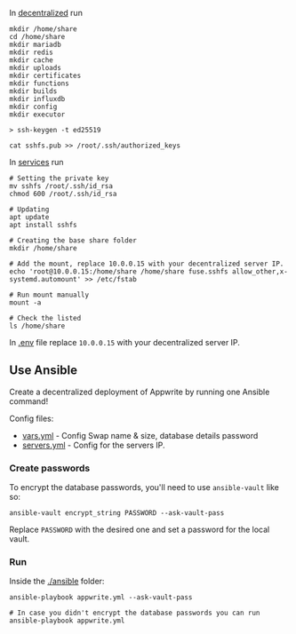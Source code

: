 In [decentralized](./decentralized) run

```shell
mkdir /home/share
cd /home/share
mkdir mariadb
mkdir redis
mkdir cache
mkdir uploads
mkdir certificates
mkdir functions
mkdir builds
mkdir influxdb
mkdir config
mkdir executor

> ssh-keygen -t ed25519

cat sshfs.pub >> /root/.ssh/authorized_keys
```

In [services](./services) run

```shell
# Setting the private key
mv sshfs /root/.ssh/id_rsa
chmod 600 /root/.ssh/id_rsa

# Updating
apt update
apt install sshfs

# Creating the base share folder
mkdir /home/share

# Add the mount, replace 10.0.0.15 with your decentralized server IP.
echo 'root@10.0.0.15:/home/share /home/share fuse.sshfs allow_other,x-systemd.automount' >> /etc/fstab

# Run mount manually
mount -a

# Check the listed
ls /home/share
```

In [.env](./services/.env) file replace `10.0.0.15` with your decentralized server IP.

## Use Ansible

Create a decentralized deployment of Appwrite by running one Ansible command!

Config files:

- [vars.yml](ansible/config/vars.yml) - Config Swap name & size, database details password
- [servers.yml](ansible/config/servers.yml) - Config for the servers IP.

### Create passwords

To encrypt the database passwords, you'll need to use `ansible-vault` like so:

```shell
ansible-vault encrypt_string PASSWORD --ask-vault-pass
```

Replace `PASSWORD` with the desired one and set a password for the local vault.

### Run

Inside the [./ansible](./ansible) folder:

```shell
ansible-playbook appwrite.yml --ask-vault-pass

# In case you didn't encrypt the database passwords you can run
ansible-playbook appwrite.yml
```
